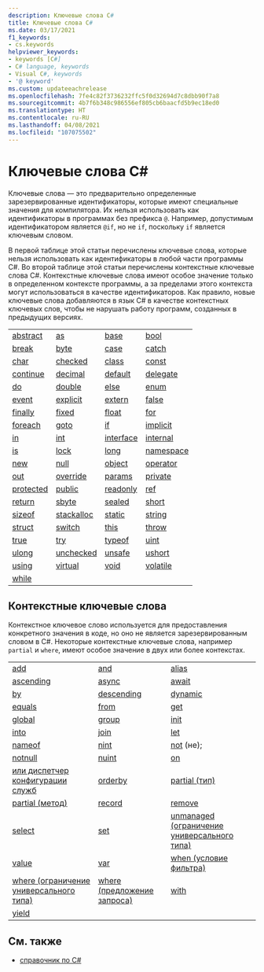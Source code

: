 ```yaml
---
description: Ключевые слова C#
title: Ключевые слова C#
ms.date: 03/17/2021
f1_keywords:
- cs.keywords
helpviewer_keywords:
- keywords [C#]
- C# language, keywords
- Visual C#, keywords
- '@ keyword'
ms.custom: updateeachrelease
ms.openlocfilehash: 7fe4c82f3736232ffc5f0d32694d7c8dbb90f7a8
ms.sourcegitcommit: 4b7f6b348c986556ef805cb6baacfd5b9ec18ed0
ms.translationtype: HT
ms.contentlocale: ru-RU
ms.lasthandoff: 04/08/2021
ms.locfileid: "107075502"
---
```

# <a name="c-keywords"></a>Ключевые слова C#

Ключевые слова — это предварительно определенные зарезервированные идентификаторы, которые имеют специальные значения для компилятора. Их нельзя использовать как идентификаторы в программах без префикса `@`. Например, допустимым идентификатором является `@if`, но не `if`, поскольку `if` является ключевым словом.  
  
 В первой таблице этой статьи перечислены ключевые слова, которые нельзя использовать как идентификаторы в любой части программы C#. Во второй таблице этой статьи перечислены контекстные ключевые слова C#. Контекстные ключевые слова имеют особое значение только в определенном контексте программы, а за пределами этого контекста могут использоваться в качестве идентификаторов. Как правило, новые ключевые слова добавляются в язык C# в качестве контекстных ключевых слов, чтобы не нарушать работу программ, созданных в предыдущих версиях.  
  
|||||  
|---|---|---|---|  
|[abstract](abstract.md)|[as](../operators/type-testing-and-cast.md#as-operator)|[base](base.md)|[bool](../builtin-types/bool.md)|
|[break](break.md)|[byte](../builtin-types/integral-numeric-types.md)|[case](switch.md)|[catch](try-catch.md)|
|[char](../builtin-types/char.md)|[checked](checked.md)|[class](class.md)|[const](const.md)|
|[continue](continue.md)|[decimal](../builtin-types/floating-point-numeric-types.md)|[default](default.md)|[delegate](../builtin-types/reference-types.md)|
|[do](do.md)|[double](../builtin-types/floating-point-numeric-types.md)|[else](if-else.md)|[enum](../builtin-types/enum.md)|
|[event](event.md)|[explicit](../operators/user-defined-conversion-operators.md)|[extern](extern.md)|[false](../builtin-types/bool.md)|
|[finally](try-finally.md)|[fixed](fixed-statement.md)|[float](../builtin-types/floating-point-numeric-types.md)|[for](for.md)|
|[foreach](foreach-in.md)|[goto](goto.md)|[if](if-else.md)|[implicit](../operators/user-defined-conversion-operators.md)|
|[in](in.md)|[int](../builtin-types/integral-numeric-types.md)|[interface](interface.md)|[internal](internal.md)|
|[is](is.md)|[lock](lock-statement.md)|[long](../builtin-types/integral-numeric-types.md)|[namespace](namespace.md)|
|[new](../operators/new-operator.md)|[null](null.md)|[object](../builtin-types/reference-types.md)|[operator](../operators/operator-overloading.md)|
|[out](out.md)|[override](override.md)|[params](params.md)|[private](private.md)|
|[protected](protected.md)|[public](public.md)|[readonly](readonly.md)|[ref](ref.md)|
|[return](return.md)|[sbyte](../builtin-types/integral-numeric-types.md)|[sealed](sealed.md)|[short](../builtin-types/integral-numeric-types.md)|
|[sizeof](../operators/sizeof.md)|[stackalloc](../operators/stackalloc.md)|[static](static.md)|[string](../builtin-types/reference-types.md)|
|[struct](../builtin-types/struct.md)|[switch](switch.md)|[this](this.md)|[throw](throw.md)|
|[true](../builtin-types/bool.md)|[try](try-catch.md)|[typeof](../operators/type-testing-and-cast.md#typeof-operator)|[uint](../builtin-types/integral-numeric-types.md)|
|[ulong](../builtin-types/integral-numeric-types.md)|[unchecked](unchecked.md)|[unsafe](unsafe.md)|[ushort](../builtin-types/integral-numeric-types.md)|
|[using](using.md)|[virtual](virtual.md)|[void](../builtin-types/void.md)|[volatile](volatile.md)|
|[while](while.md)||||

## <a name="contextual-keywords"></a>Контекстные ключевые слова

 Контекстное ключевое слово используется для предоставления конкретного значения в коде, но оно не является зарезервированным словом в C#. Некоторые контекстные ключевые слова, например `partial` и `where`, имеют особое значение в двух или более контекстах.  
  
||||  
|---|---|---|  
|[add](add.md)|[and](../operators/patterns.md#logical-patterns)|[alias](extern-alias.md)|
|[ascending](ascending.md)|[async](async.md)|[await](../operators/await.md)|
|[by](by.md)|[descending](descending.md)|[dynamic](../builtin-types/reference-types.md)|
|[equals](equals.md)|[from](from-clause.md)|[get](get.md)|
|[global](../operators/namespace-alias-qualifier.md)|[group](group-clause.md)|[init](init.md)|
|[into](into.md)|[join](join-clause.md)|[let](let-clause.md)|
|[nameof](../operators/nameof.md)|[nint](../builtin-types/nint-nuint.md)|[not](../operators/patterns.md#logical-patterns) (не);|
|[notnull](../../programming-guide/generics/constraints-on-type-parameters.md#notnull-constraint)|[nuint](../builtin-types/nint-nuint.md)|[on](on.md)|
|[или диспетчер конфигурации служб](../operators/patterns.md#logical-patterns)|[orderby](orderby-clause.md)|[partial (тип)](partial-type.md)|
|[partial (метод)](partial-method.md)|[record](../../programming-guide/classes-and-structs/records.md)|[remove](remove.md)|
|[select](select-clause.md)|[set](set.md)|[unmanaged (ограничение универсального типа)](../../programming-guide/generics/constraints-on-type-parameters.md#unmanaged-constraint)|
|[value](value.md)|[var](var.md)|[when (условие фильтра)](when.md)|
|[where (ограничение универсального типа)](where-generic-type-constraint.md)|[where (предложение запроса)](where-clause.md)|[with](../operators/with-expression.md)|
|[yield](yield.md)|||

## <a name="see-also"></a>См. также

- [справочник по C#](../index.md)
